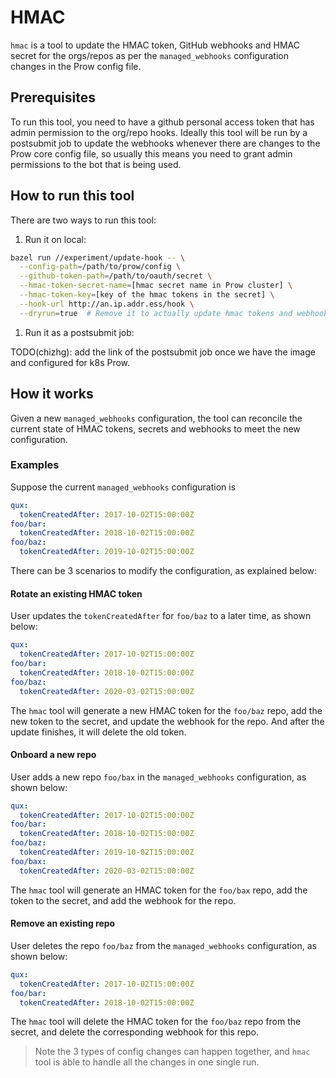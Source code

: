 # HMAC

`hmac` is a tool to update the HMAC token, GitHub webhooks and HMAC secret
for the orgs/repos as per the `managed_webhooks` configuration changes in the Prow config file.

## Prerequisites

To run this tool, you need to have a github personal access token that has admin permission to
the org/repo hooks. Ideally this tool will be run by a postsubmit job to update the webhooks whenever
there are changes to the Prow core config file, so usually this means you need to grant admin 
permissions to the bot that is being used.

## How to run this tool

There are two ways to run this tool:

1. Run it on local:

```sh
bazel run //experiment/update-hook -- \
  --config-path=/path/to/prow/config \
  --github-token-path=/path/to/oauth/secret \
  --hmac-token-secret-name=[hmac secret name in Prow cluster] \
  --hmac-token-key=[key of the hmac tokens in the secret] \
  --hook-url http://an.ip.addr.ess/hook \
  --dryrun=true  # Remove it to actually update hmac tokens and webhooks
```

1. Run it as a postsubmit job:

TODO(chizhg): add the link of the postsubmit job once we have the image and
configured for k8s Prow.

## How it works

Given a new `managed_webhooks` configuration, the tool can reconcile the current
state of HMAC tokens, secrets and webhooks to meet the new configuration.

### Examples

Suppose the current `managed_webhooks` configuration is
```yaml
qux:
  tokenCreatedAfter: 2017-10-02T15:00:00Z
foo/bar:
  tokenCreatedAfter: 2018-10-02T15:00:00Z
foo/baz:
  tokenCreatedAfter: 2019-10-02T15:00:00Z
``` 

There can be 3 scenarios to modify the configuration, as explained below:

#### Rotate an existing HMAC token

User updates the `tokenCreatedAfter` for `foo/baz` to a later time, as shown below:
```yaml
qux:
  tokenCreatedAfter: 2017-10-02T15:00:00Z
foo/bar:
  tokenCreatedAfter: 2018-10-02T15:00:00Z
foo/baz:
  tokenCreatedAfter: 2020-03-02T15:00:00Z
``` 

The `hmac` tool will generate a new HMAC token for the `foo/baz` repo,
add the new token to the secret, and update the webhook for the repo.
And after the update finishes, it will delete the old token.

#### Onboard a new repo

User adds a new repo `foo/bax` in the `managed_webhooks` configuration, as shown below:
```yaml
qux:
  tokenCreatedAfter: 2017-10-02T15:00:00Z
foo/bar:
  tokenCreatedAfter: 2018-10-02T15:00:00Z
foo/baz:
  tokenCreatedAfter: 2019-10-02T15:00:00Z
foo/bax:
  tokenCreatedAfter: 2020-03-02T15:00:00Z
``` 

The `hmac` tool will generate an HMAC token for the `foo/bax` repo,
add the token to the secret, and add the webhook for the repo.

#### Remove an existing repo

User deletes the repo `foo/baz` from the `managed_webhooks` configuration, as shown below:
```yaml
qux:
  tokenCreatedAfter: 2017-10-02T15:00:00Z
foo/bar:
  tokenCreatedAfter: 2018-10-02T15:00:00Z
``` 

The `hmac` tool will delete the HMAC token for the `foo/baz` repo from
the secret, and delete the corresponding webhook for this repo.

> Note the 3 types of config changes can happen together, and `hmac` tool
> is able to handle all the changes in one single run.
